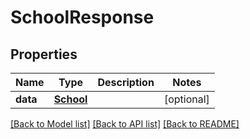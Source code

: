 # SchoolResponse

## Properties
Name | Type | Description | Notes
------------ | ------------- | ------------- | -------------
**data** | [**School**](School.md) |  | [optional] 

[[Back to Model list]](../README.md#documentation-for-models) [[Back to API list]](../README.md#documentation-for-api-endpoints) [[Back to README]](../README.md)


